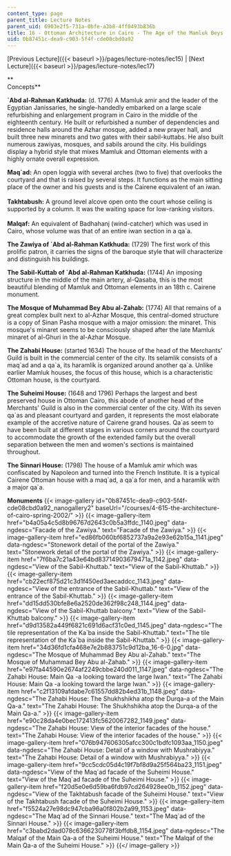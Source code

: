 ```yaml
---
content_type: page
parent_title: Lecture Notes
parent_uid: 6903e2f5-731a-0bfe-a3b8-4ff0493b836b
title: 16 - Ottoman Architecture in Cairo - The Age of the Mamluk Beys
uid: 0b87451c-dea9-c903-5f4f-cde08cbd0a92
---
```


[Previous Lecture]({{< baseurl >}}/pages/lecture-notes/lec15) | [Next Lecture]({{< baseurl >}}/pages/lecture-notes/lec17)

**  
Concepts**

**&grave;Abd al-Rahman Katkhuda:** (d. 1776) A Mamluk amir and the leader of the Egyptian Janissaries, he single-handedly embarked on a large scale refurbishing and enlargement program in Cairo in the middle of the eighteenth century. He built or refurbished a number of dependencies and residence halls around the Azhar mosque, added a new prayer hall, and built three new minarets and two gates with their sabil-kuttabs. He also built numerous zawiyas, mosques, and sabils around the city. His buildings display a hybrid style that mixes Mamluk and Ottoman elements with a highly ornate overall expression.

**Maq&grave;ad:** An open loggia with several arches (two to five) that overlooks the courtyard and that is raised by several steps. It functions as the main sitting place of the owner and his guests and is the Cairene equivalent of an iwan.  
       
**Takhtabush:** A ground level alcove open onto the court whose ceiling is supported by a column. It was the waiting space for low-ranking visitors.  
       
**Malqaf:** An equivalent of Badhahanj (wind-catcher) which was used in Cairo, whose volume was that of an entire iwan section in a qa&grave;a.

**The Zawiya of &grave;Abd al-Rahman Katkhuda:** (1729) The first work of this prolific patron, it carries the signs of the baroque style that will characterize and distinguish his buildings.

**The Sabil-Kuttab of &grave;Abd al-Rahman Katkhuda:** (1744) An imposing structure in the middle of the main artery, al-Qasaba, this is the most beautiful blending of Mamluk and Ottoman elements in an 18th c. Cairene monument.

**The Mosque of Muhammad Bey Abu al-Zahab:** (1774) All that remains of a great complex built next to al-Azhar Mosque, this central-domed structure is a copy of Sinan Pasha mosque with a major omission: the minaret. This mosque's minaret seems to be consciously shaped after the late Mamluk minaret of al-Ghuri in the al-Azhar Mosque.

**The Zahabi House:** (started 1634) The house of the head of the Merchants' Guild is built in the commercial center of the city. Its selamlik consists of a maq&grave;ad and a qa&grave;a, its haramlik is organized around another qa&grave;a. Unlike earlier Mamluk houses, the focus of this house, which is a characteristic Ottoman house, is the courtyard.

**The Suheimi House:** (1648 and 1796) Perhaps the largest and best preserved house in Ottoman Cairo, this abode of another head of the Merchants' Guild is also in the commercial center of the city. With its seven qa&grave;as and pleasant courtyard and garden, it represents the most elaborate example of the accretive nature of Cairene grand houses. Qa&grave;as seem to have been built at different stages in various corners around the courtyard to accommodate the growth of the extended family but the overall separation between the men and women's sections is maintained throughout.

**The Sinnari House:** (1798) The house of a Mamluk amir which was confiscated by Napoleon and turned into the French Institute. It is a typical Cairene Ottoman house with a maq&grave;ad, a qa&grave;a for men, and a haramlik with a major qa&grave;a.

**Monuments**
{{< image-gallery id="0b87451c-dea9-c903-5f4f-cde08cbd0a92_nanogallery2" baseUrl="/courses/4-615-the-architecture-of-cairo-spring-2002/" >}}
{{< image-gallery-item href="b4a05a4c5d8b96767d2643c0b5a3ffdc_1140.jpeg" data-ngdesc="Facade of the Zawiya." text="Facade of the Zawiya." >}}
{{< image-gallery-item href="ed86fb060bf6852737a9a2e93e62b15a_1141.jpeg" data-ngdesc="Stonework detail of the portal of the Zawiya." text="Stonework detail of the portal of the Zawiya." >}}
{{< image-gallery-item href="7f6ba7c21a43e64bd83714903679471a_1142.jpeg" data-ngdesc="View of the Sabil-Khuttab." text="View of the Sabil-Khuttab." >}}
{{< image-gallery-item href="cb22ecf875d21c3d1f450ed3aecaddcc_1143.jpeg" data-ngdesc="View of the entrance of the Sabil-Khuttab." text="View of the entrance of the Sabil-Khuttab." >}}
{{< image-gallery-item href="dd15dd530bfe8e6a2520de362f98c248_1144.jpeg" data-ngdesc="View of the Sabil-Khuttab balcony." text="View of the Sabil-Khuttab balcony." >}}
{{< image-gallery-item href="d9d13582a449f6821c691d6acf31c0ed_1145.jpeg" data-ngdesc="The tile representation of the Ka&grave;ba inside the Sabil-Khuttab." text="The tile representation of the Ka&grave;ba inside the Sabil-Khuttab." >}}
{{< image-gallery-item href="34d36fd1cfa468e7e2b883751c9d12ba_16-6-0.jpg" data-ngdesc="The Mosque of Muhammad Bey Abu al-Zahab." text="The Mosque of Muhammad Bey Abu al-Zahab." >}}
{{< image-gallery-item href="e97fa44590e2674af2249cbbe240d011_1147.jpeg" data-ngdesc="The Zahabi House: Main Qa -a looking toward the large Iwan." text="The Zahabi House: Main Qa -a looking toward the large Iwan." >}}
{{< image-gallery-item href="c2f13109afdabe7c61557dd82b4ed31b_1148.jpeg" data-ngdesc="The Zahabi House: The Shukhshikha atop the Durqa-a of the Main Qa-a." text="The Zahabi House: The Shukhshikha atop the Durqa-a of the Main Qa-a." >}}
{{< image-gallery-item href="e90c28da4e0bec172413fc5620067282_1149.jpeg" data-ngdesc="The Zahabi House: View of the interior facades of the house." text="The Zahabi House: View of the interior facades of the house." >}}
{{< image-gallery-item href="076b947606305afcc300c1bdfc1093aa_1150.jpeg" data-ngdesc="The Zahabi House: Detail of a window with Mushrabiyya." text="The Zahabi House: Detail of a window with Mushrabiyya." >}}
{{< image-gallery-item href="9cc5cdc05d4c19f7bf8d9a25f564ba23_1151.jpeg" data-ngdesc="View of the Maq&grave;ad facade of the Suheimi House." text="View of the Maq&grave;ad facade of the Suheimi House." >}}
{{< image-gallery-item href="f20d5e0e6d59ba6fdb97cd264928ee0b_1152.jpeg" data-ngdesc="View of the Takhtabush facade of the Suheimi House." text="View of the Takhtabush facade of the Suheimi House." >}}
{{< image-gallery-item href="f5524a27e98dc947cba96a0f802b2a99_1153.jpeg" data-ngdesc="The Maq&grave;ad of the Sinnari House." text="The Maq&grave;ad of the Sinnari House." >}}
{{< image-gallery-item href="c3babd2dad078c6366230778f3bffdb8_1154.jpeg" data-ngdesc="The Malqaf of the Main Qa-a of the Suheimi House." text="The Malqaf of the Main Qa-a of the Suheimi House." >}}
{{</ image-gallery >}}